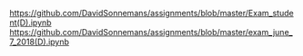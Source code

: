 https://github.com/DavidSonnemans/assignments/blob/master/Exam_student(D).ipynb
https://github.com/DavidSonnemans/assignments/blob/master/exam_june_7_2018(D).ipynb
